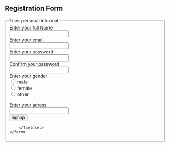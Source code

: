 <!DOCTYPE html>
<html lang="en">
<head>
    <meta charset="UTF-8">
    <meta name="viewport" content="width=device-width, initial-scale=1.0">
    <title>Assignment 1</title>
</head>
<body>
    <h2>Registration Form</h2>
    <form>
        <fieldset>
            <legend>User persnoal informal</legend>
            <label for="neme">Enter your full Name</label><br>
            <input type="text"><br>
            <label for="email">Enter your email</label><br>
            <input type="text"><br>
            <label for="password">Enter your password</label><br>
            <input type="text"><br>
            <label for="confirm password">Confirm your password</label><br>
            <input type="text"><br>
            <label for="gender">Enter your gender</label><br>
            <input type="radio" name="male" id="gender">
            <label for="male">male</label><br>
            <input type="radio" name="female" id="gender">
            <label for="female">female</label><br>
            <input type="radio" name="other" id="gender">
            <label for="other">other</label><br><br>
            <label for="address">Enter your adress</label><br>
            <input type="text"><br>
            <input type="submit" value="signup">
            

            

        </fieldset>
    </form>
</body>
</html>
    
</body>
</html>
